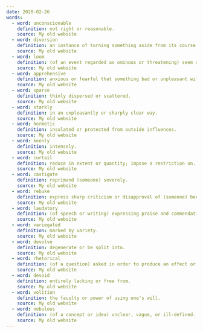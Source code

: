 ```yaml
---
date: 2020-02-26
words:
  - word: unconscionable
    definition: not right or reasonable.
    source: My old website
  - word: diversion
    definition: an instance of turning something aside from its course.
    source: My old website
  - word: loom
    definition: (of an event regarded as ominous or threatening) seem about to happen.
    source: My old website
  - word: apprehensive
    definition: anxious or fearful that something bad or unpleasant will happen.
    source: My old website
  - word: sparse
    definition: thinly dispersed or scattered.
    source: My old website
  - word: starkly
    definition: in an unpleasantly or sharply clear way.
    source: My old website
  - word: hermetic
    definition: insulated or protected from outside influences.
    source: My old website
  - word: keenly
    definition: intensely.
    source: My old website
  - word: curtail
    definition: reduce in extent or quantity; impose a restriction on.
    source: My old website
  - word: castigate
    definition: reprimand (someone) severely.
    source: My old website
  - word: rebuke
    definition: express sharp criticism or disapproval of (someone) because of their behavior or actions.
    source: My old website
  - word: laudatory
    definition: (of speech or writing) expressing praise and commendation.
    source: My old website
  - word: variegated
    definition: marked by variety.
    source: My old website
  - word: devolve
    definition: degenerate or be split into.
    source: My old website
  - word: rhetorical
    definition: (of a question) asked in order to produce an effect or to make a statement rather than to elicit information.
    source: My old website
  - word: devoid
    definition: entirely lacking or free from.
    source: My old website
  - word: volition
    definition: the faculty or power of using one's will.
    source: My old website
  - word: nebulous
    definition: (of a concept or idea) unclear, vague, or ill-defined.
    source: My old website
---
```

